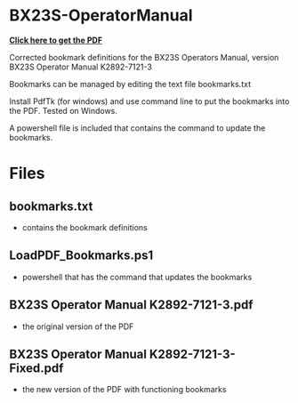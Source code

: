 # BX23S-OperatorManual

**[Click here to get the PDF](https://raw.githubusercontent.com/onetalltree/BX23S-OperatorManual/main/BX23S%20Operator%20Manual%20K2892-7121-3-Fixed.pdf)**

Corrected bookmark definitions for the BX23S Operators Manual, version BX23S Operator Manual K2892-7121-3

Bookmarks can be managed by editing the text file bookmarks.txt

Install PdfTk (for windows) and use command line to put the bookmarks into the PDF. Tested on Windows.

A powershell file is included that contains the command to update the bookmarks.

# Files

## bookmarks.txt

- contains the bookmark definitions

## LoadPDF_Bookmarks.ps1

- powershell that has the command that updates the bookmarks

## BX23S Operator Manual K2892-7121-3.pdf

- the original version of the PDF

## BX23S Operator Manual K2892-7121-3-Fixed.pdf

- the new version of the PDF with functioning bookmarks
